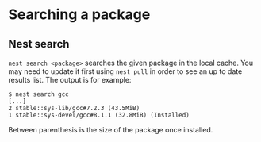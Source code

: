 # Searching a package

## Nest search

`nest search <package>` searches the given package in the local cache. You may need to update it first using `nest pull` in order to see an up to date results list. The output is for example:

```
$ nest search gcc
[...]
2 stable::sys-lib/gcc#7.2.3 (43.5MiB)
1 stable::sys-devel/gcc#8.1.1 (32.8MiB) (Installed)
```

Between parenthesis is the size of the package once installed.
